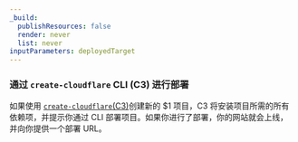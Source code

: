 ```yaml
---
_build:
  publishResources: false
  render: never
  list: never
inputParameters: deployedTarget
---
```


### 通过 `create-cloudflare` CLI (C3) 进行部署

如果使用 [`create-cloudflare`(C3)](https://www.npmjs.com/package/create-cloudflare)创建新的 $1 项目，C3 将安装项目所需的所有依赖项，并提示你通过 CLI 部署项目。如果你进行了部署，你的网站就会上线，并向你提供一个部署 URL。